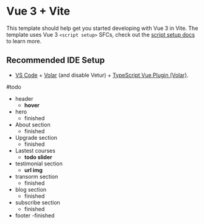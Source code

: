 # Vue 3 + Vite

This template should help get you started developing with Vue 3 in Vite. The template uses Vue 3 `<script setup>` SFCs, check out the [script setup docs](https://v3.vuejs.org/api/sfc-script-setup.html#sfc-script-setup) to learn more.

## Recommended IDE Setup

- [VS Code](https://code.visualstudio.com/) + [Volar](https://marketplace.visualstudio.com/items?itemName=Vue.volar) (and disable Vetur) + [TypeScript Vue Plugin (Volar)](https://marketplace.visualstudio.com/items?itemName=Vue.vscode-typescript-vue-plugin).


#todo
- header
   - **hover**
- hero 
   - finished
- About section 
   - finished
- Upgrade section 
   - finished
-  Lastest courses
   - **todo slider**
- testimonial section 
   - **url img**
- transorm section 
   - finished
- blog section 
   - finished
- subscribe section 
   - finished
- footer
   -finished
